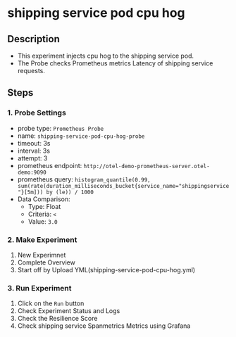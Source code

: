 # shipping service pod cpu hog
## Description
- This experiment injects cpu hog to the shipping service pod.
- The Probe checks Prometheus metrics Latency of shipping service requests.
## Steps
### 1. Probe Settings
- probe type: `Prometheus Probe`
- name: `shipping-service-pod-cpu-hog-probe`
- timeout: 3s
- interval: 3s
- attempt: 3
- prometheus endpoint: `http://otel-demo-prometheus-server.otel-demo:9090`
- prometheus query: `histogram_quantile(0.99, sum(rate(duration_milliseconds_bucket{service_name="shippingservice"}[5m])) by (le)) / 1000`
- Data Comparison:
  - Type: Float
  - Criteria: `<`
  - Value: `3.0`
### 2. Make Experiment
1. New Experimnet
2. Complete Overview
3. Start off by Upload YML(shipping-service-pod-cpu-hog.yml)
### 3. Run Experiment
1. Click on the `Run` button
2. Check Experiment Status and Logs
3. Check the Resilience Score
4. Check shipping service Spanmetrics Metrics using Grafana